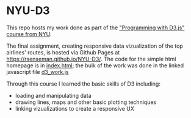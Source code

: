 # NYU-D3

This repo hosts my work done as part of the ["Programming with D3.js" course from NYU](https://www.coursera.org/learn/information-visualization-programming-d3js/). 

The final assignment, creating responsive data vizualization of the top airlines' routes, is hosted via Github Pages at https://rsenseman.github.io/NYU-D3/. The code for the simple html homepage is in [index.html](./index.html); the bulk of the work was done in the linked javascript file [d3_work.js](./d3_work.js)

Through this course I learned the basic skills of D3 including:
* loading and manipulating data
* drawing lines, maps and other basic plotting techniques
* linking vizualizations to create a responsive UX
